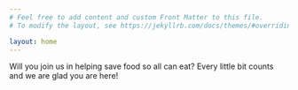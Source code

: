 ```yaml
---
# Feel free to add content and custom Front Matter to this file.
# To modify the layout, see https://jekyllrb.com/docs/themes/#overriding-theme-defaults

layout: home
---
```

Will you join us in helping save food so all can eat? Every little bit counts and we are glad you are here!
